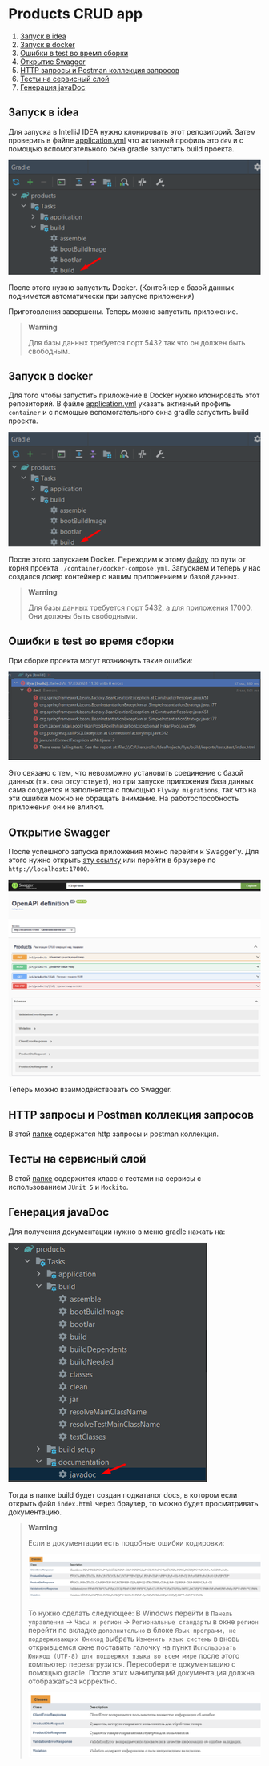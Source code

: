 # Products CRUD app

1. [Запуск в idea](#Запуск-в-idea)
2. [Запуск в docker](#Запуск-в-docker)
3. [Ошибки в test во время сборки](#Ошибки-в-test-во-время-сборки)
4. [Открытие Swagger](#Открытие-swagger)
5. [HTTP запросы и Postman коллекция запросов](#http-запросы-и-postman-коллекция-запросов)
6. [Тесты на сервисный слой](#Тесты-на-сервисный-слой)
7. [Генерация javaDoc](#Генерация-javadoc)

## Запуск в idea

Для запуска в IntelliJ IDEA нужно клонировать этот репозиторий.
Затем проверить в файле [application.yml](src/main/resources/application.yml)
что активный профиль это `dev` и с помощью вспомогательного окна gradle
запустить build проекта.

![image](readme/gradle_build.png)

После этого нужно запустить Docker. (Контейнер с базой
данных поднимется автоматически при запуске приложения)

Приготовления завершены. Теперь можно запустить приложение.

> **Warning**
>
> Для базы данных требуется порт 5432 так что он должен быть свободным.

## Запуск в docker

Для того чтобы запустить приложение в Docker нужно клонировать этот репозиторий.
В файле [application.yml](src/main/resources/application.yml) указать активный
профиль `container` и с помощью вспомогательного окна gradle запустить build проекта.

![image](readme/gradle_build.png)

После этого запускаем Docker. Переходим к этому [файлу](container/docker-compose.yml)
по пути от корня проекта `./container/docker-compose.yml`. Запускаем и теперь у нас
создался докер контейнер с нашим приложением и базой данных.

> **Warning**
>
> Для базы данных требуется порт 5432, а для приложения 17000. Они должны быть свободными.

## Ошибки в test во время сборки

При сборке проекта могут возникнуть такие ошибки:

![image](readme/test_errors.png)

Это связано с тем, что невозможно установить соединение с базой данных
(т.к. она отсутствует), но при запуске приложения база данных сама создается
и заполняется с помощью `Flyway migrations`, так что на эти ошибки можно не
обращать внимание. На работоспособность приложения они не влияют.

## Открытие Swagger

После успешного запуска приложения можно перейти к Swagger'y. Для этого
нужно открыть [эту ссылку](http://localhost:17000) или перейти в браузере
по `http://localhost:17000`.

![image](readme/swagger.png)

Теперь можно взаимодействовать со Swagger.

## HTTP запросы и Postman коллекция запросов

В этой [папке](http) содержатся http запросы и postman коллекция.

## Тесты на сервисный слой

В этой [папке](src/test/java/com/ilya/products/services/impl) содержится класс с
тестами на сервисы с использованием `JUnit 5` и `Mockito`.

## Генерация javaDoc

Для получения документации нужно в меню gradle нажать на:

![image](readme/docs.png)

Тогда в папке build будет создан подкаталог docs, в котором если
открыть файл `index.html` через браузер, то можно будет просматривать
документацию.

> **Warning**
>
> Если в документации есть подобные ошибки кодировки:
>
> ![image](readme/encoding_error.png)
>
> То нужно сделать следующее:
> В Windows перейти в `Панель управления` -> `Часы и регион` -> `Региональные стандарты`
> в окне `регион` перейти по вкладке `дополнительно` в блоке `Язык программ, не поддерживающих Юникод`
> выбрать `Изменить язык системы` в вновь открывшемся окне поставить
> галочку на пункт `Использовать Юникод (UTF-8) для поддержки языка во всем мире`
> после этого компьютер перезагрузится. Пересоберите документацию с помощью gradle.
> После этих манипуляций документация должна отображаться корректно.
>
> ![image](readme/encoding_correct.png)




